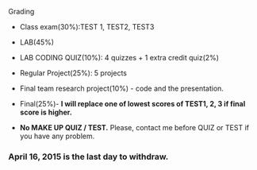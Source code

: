 Grading

* Class exam(30%):TEST 1, TEST2, TEST3
* LAB(45%)

 * LAB CODING QUIZ(10%): 4 quizzes + 1 extra credit quiz(2%)
 * Regular Project(25%): 5 projects
 * Final team research project(10%) - code and  the presentation.
 
* Final(25%)- **I will replace one of lowest scores of TEST1, 2, 3 if final score is higher.**
* **No MAKE UP QUIZ / TEST.** Please, contact me before QUIZ or TEST if you have any problem.

### April 16, 2015 is the last day to withdraw.
